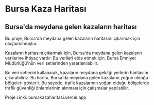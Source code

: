 # Bursa Kaza Haritası


## Bursa'da meydana gelen kazaların haritası

Bu proje, Bursa'da meydana gelen kazaların haritasını çıkarmak için oluşturulmuştur. 

Kazaların haritasını çıkarmak için, Bursa'da meydana gelen kazaların verilerine ihtiyaç vardır. Bu verileri elde etmek için, Bursa Emniyet Müdürlüğü'nün veri setlerinden yararlanılabilir.

Bu veri setlerini kullanarak, kazaların meydana geldiği yerlerin haritasını çıkarabiliriz. Bu harita, Bursa'da meydana gelen kazaların yoğun olduğu bölgeleri gösterir. Bu sayede, trafik kazalarının yoğun olduğu bölgelerde trafik güvenliği önlemlerinin alınması için çalışmalar yapılabilir.

Proje Linki: bursakazaharitasi.vercel.app
